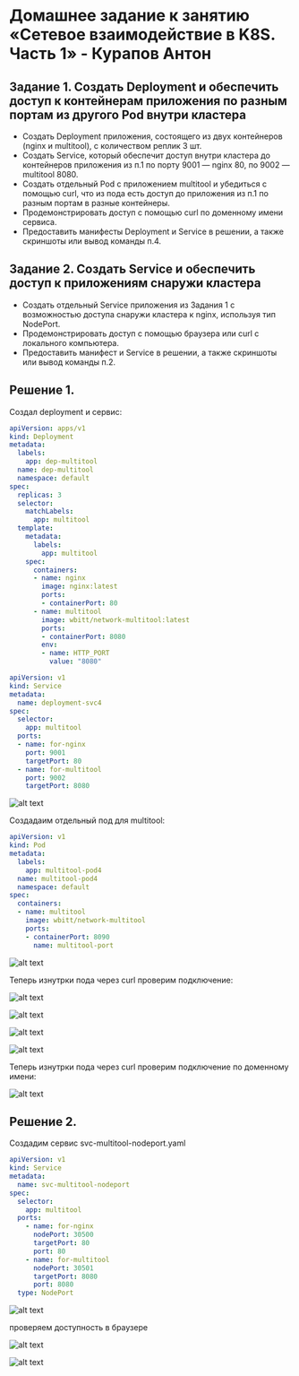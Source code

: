 # Домашнее задание к занятию «Сетевое взаимодействие в K8S. Часть 1» - Курапов Антон

## Задание 1. Создать Deployment и обеспечить доступ к контейнерам приложения по разным портам из другого Pod внутри кластера
* Создать Deployment приложения, состоящего из двух контейнеров (nginx и multitool), с количеством реплик 3 шт.
* Создать Service, который обеспечит доступ внутри кластера до контейнеров приложения из п.1 по порту 9001 — nginx 80, по 9002 — multitool 8080.
* Создать отдельный Pod с приложением multitool и убедиться с помощью curl, что из пода есть доступ до приложения из п.1 по разным портам в разные контейнеры.
* Продемонстрировать доступ с помощью curl по доменному имени сервиса.
* Предоставить манифесты Deployment и Service в решении, а также скриншоты или вывод команды п.4.
## Задание 2. Создать Service и обеспечить доступ к приложениям снаружи кластера
* Создать отдельный Service приложения из Задания 1 с возможностью доступа снаружи кластера к nginx, используя тип NodePort.
* Продемонстрировать доступ с помощью браузера или curl с локального компьютера.
* Предоставить манифест и Service в решении, а также скриншоты или вывод команды п.2.

## Решение 1.

Создал deployment и сервис: 

```yaml
apiVersion: apps/v1
kind: Deployment
metadata:
  labels:
    app: dep-multitool
  name: dep-multitool
  namespace: default
spec:
  replicas: 3
  selector:
    matchLabels:
      app: multitool
  template:
    metadata:
      labels:
        app: multitool
    spec:
      containers:
      - name: nginx
        image: nginx:latest
        ports:
        - containerPort: 80
      - name: multitool
        image: wbitt/network-multitool:latest
        ports:
        - containerPort: 8080
        env:
        - name: HTTP_PORT
          value: "8080"
```

```yaml
apiVersion: v1
kind: Service
metadata:
  name: deployment-svc4
spec:
  selector:
    app: multitool
  ports:
  - name: for-nginx
    port: 9001
    targetPort: 80
  - name: for-multitool
    port: 9002
    targetPort: 8080
```

![alt text](https://github.com/AntonKurapov66/k8s/blob/main/k8s_homework_4/jpg/01_1.PNG)

Создадаим отдельный под для multitool: 

```yaml
apiVersion: v1
kind: Pod
metadata:
  labels:
    app: multitool-pod4
  name: multitool-pod4
  namespace: default
spec:
  containers:
  - name: multitool
    image: wbitt/network-multitool
    ports:
    - containerPort: 8090
      name: multitool-port
``` 
![alt text](https://github.com/AntonKurapov66/k8s/blob/main/k8s_homework_4/jpg/01_2.PNG)

Теперь изнутрки пода через curl проверим подключение:

![alt text](https://github.com/AntonKurapov66/k8s/blob/main/k8s_homework_4/jpg/01_3_0.PNG)

![alt text](https://github.com/AntonKurapov66/k8s/blob/main/k8s_homework_4/jpg/01_3_1.PNG)

![alt text](https://github.com/AntonKurapov66/k8s/blob/main/k8s_homework_4/jpg/01_3_2.PNG)

![alt text](https://github.com/AntonKurapov66/k8s/blob/main/k8s_homework_4/jpg/01_3_3.PNG)

Теперь изнутрки пода через curl проверим подключение по доменному имени:

![alt text](https://github.com/AntonKurapov66/k8s/blob/main/k8s_homework_4/jpg/01_4.PNG)


## Решение 2.

Создадим сервис svc-multitool-nodeport.yaml

```yaml
apiVersion: v1
kind: Service
metadata:
  name: svc-multitool-nodeport
spec:
  selector:
    app: multitool
  ports:
    - name: for-nginx
      nodePort: 30500
      targetPort: 80
      port: 80
    - name: for-multitool
      nodePort: 30501
      targetPort: 8080
      port: 8080
  type: NodePort
```
![alt text](https://github.com/AntonKurapov66/k8s/blob/main/k8s_homework_4/jpg/01_5.PNG)

проверяем доступность в браузере 

![alt text](https://github.com/AntonKurapov66/k8s/blob/main/k8s_homework_4/jpg/01_6.PNG)

![alt text](https://github.com/AntonKurapov66/k8s/blob/main/k8s_homework_4/jpg/01_7.PNG)

